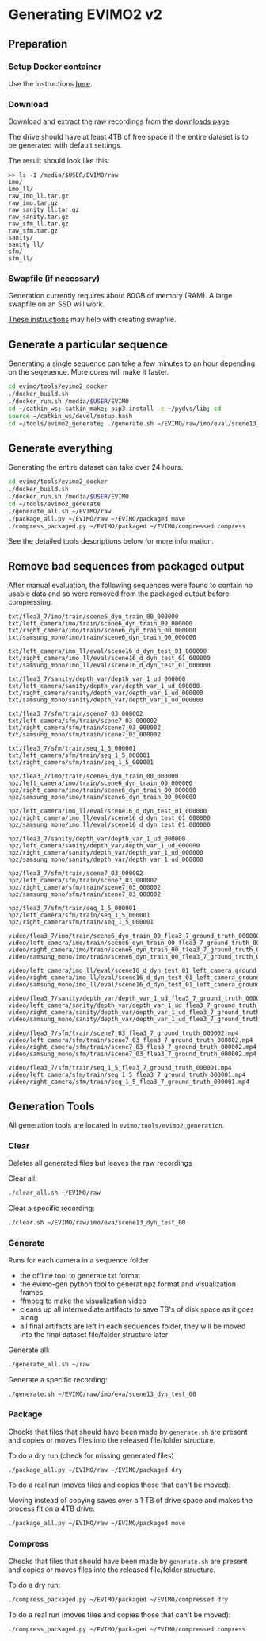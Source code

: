 # Generating EVIMO2 v2
## Preparation
### Setup Docker container
Use the instructions [here](docker-environment.md).

### Download
Download and extract the raw recordings from the [downloads page](https://better-flow.github.io/evimo/download_evimo_2.html)

The drive should have at least 4TB of free space if the entire dataset is to be generated with default settings.

The result should look like this:
```
>> ls -1 /media/$USER/EVIMO/raw
imo/
imo_ll/
raw_imo_ll.tar.gz
raw_imo.tar.gz
raw_sanity_ll.tar.gz
raw_sanity.tar.gz
raw_sfm_ll.tar.gz
raw_sfm.tar.gz
sanity/
sanity_ll/
sfm/
sfm_ll/
```

### Swapfile (if necessary)
Generation currently requires about 80GB of memory (RAM). A large swapfile on an SSD will work.

[These instructions](https://askubuntu.com/a/1075516) may help with creating swapfile.

## Generate a particular sequence
Generating a single sequence can take a few minutes to an hour depending on the seqeuence. More cores will make it faster.

```bash
cd evimo/tools/evimo2_docker
./docker_build.sh
./docker_run.sh /media/$USER/EVIMO
cd ~/catkin_ws; catkin_make; pip3 install -e ~/pydvs/lib; cd
source ~/catkin_ws/devel/setup.bash
cd ~/tools/evimo2_generate; ./generate.sh ~/EVIMO/raw/imo/eval/scene13_dyn_test_00
```

## Generate everything
Generating the entire dataset can take over 24 hours.

```bash
cd evimo/tools/evimo2_docker
./docker_build.sh
./docker_run.sh /media/$USER/EVIMO
cd ~/tools/evimo2_generate
./generate_all.sh ~/EVIMO/raw
./package_all.py ~/EVIMO/raw ~/EVIMO/packaged move
./compress_packaged.py ~/EVIMO/packaged ~/EVIMO/compressed compress
```

See the detailed tools descriptions below for more information.


## Remove bad sequences from packaged output

After manual evaluation, the following sequences were found to contain no usable data and so were removed from the packaged output before compressing.

```
txt/flea3_7/imo/train/scene6_dyn_train_00_000000
txt/left_camera/imo/train/scene6_dyn_train_00_000000
txt/right_camera/imo/train/scene6_dyn_train_00_000000
txt/samsung_mono/imo/train/scene6_dyn_train_00_000000

txt/left_camera/imo_ll/eval/scene16_d_dyn_test_01_000000
txt/right_camera/imo_ll/eval/scene16_d_dyn_test_01_000000
txt/samsung_mono/imo_ll/eval/scene16_d_dyn_test_01_000000

txt/flea3_7/sanity/depth_var/depth_var_1_ud_000000
txt/left_camera/sanity/depth_var/depth_var_1_ud_000000
txt/right_camera/sanity/depth_var/depth_var_1_ud_000000
txt/samsung_mono/sanity/depth_var/depth_var_1_ud_000000

txt/flea3_7/sfm/train/scene7_03_000002
txt/left_camera/sfm/train/scene7_03_000002
txt/right_camera/sfm/train/scene7_03_000002
txt/samsung_mono/sfm/train/scene7_03_000002

txt/flea3_7/sfm/train/seq_1_5_000001
txt/left_camera/sfm/train/seq_1_5_000001
txt/right_camera/sfm/train/seq_1_5_000001

npz/flea3_7/imo/train/scene6_dyn_train_00_000000
npz/left_camera/imo/train/scene6_dyn_train_00_000000
npz/right_camera/imo/train/scene6_dyn_train_00_000000
npz/samsung_mono/imo/train/scene6_dyn_train_00_000000

npz/left_camera/imo_ll/eval/scene16_d_dyn_test_01_000000
npz/right_camera/imo_ll/eval/scene16_d_dyn_test_01_000000
npz/samsung_mono/imo_ll/eval/scene16_d_dyn_test_01_000000

npz/flea3_7/sanity/depth_var/depth_var_1_ud_000000
npz/left_camera/sanity/depth_var/depth_var_1_ud_000000
npz/right_camera/sanity/depth_var/depth_var_1_ud_000000
npz/samsung_mono/sanity/depth_var/depth_var_1_ud_000000

npz/flea3_7/sfm/train/scene7_03_000002
npz/left_camera/sfm/train/scene7_03_000002
npz/right_camera/sfm/train/scene7_03_000002
npz/samsung_mono/sfm/train/scene7_03_000002

npz/flea3_7/sfm/train/seq_1_5_000001
npz/left_camera/sfm/train/seq_1_5_000001
npz/right_camera/sfm/train/seq_1_5_000001

video/flea3_7/imo/train/scene6_dyn_train_00_flea3_7_ground_truth_000000.mp4
video/left_camera/imo/train/scene6_dyn_train_00_flea3_7_ground_truth_000000.mp4
video/right_camera/imo/train/scene6_dyn_train_00_flea3_7_ground_truth_000000.mp4
video/samsung_mono/imo/train/scene6_dyn_train_00_flea3_7_ground_truth_000000.mp4

video/left_camera/imo_ll/eval/scene16_d_dyn_test_01_left_camera_ground_truth_000000.mp4
video/right_camera/imo_ll/eval/scene16_d_dyn_test_01_left_camera_ground_truth_000000.mp4
video/samsung_mono/imo_ll/eval/scene16_d_dyn_test_01_left_camera_ground_truth_000000.mp4

video/flea3_7/sanity/depth_var/depth_var_1_ud_flea3_7_ground_truth_000000.mp4
video/left_camera/sanity/depth_var/depth_var_1_ud_flea3_7_ground_truth_000000.mp4
video/right_camera/sanity/depth_var/depth_var_1_ud_flea3_7_ground_truth_000000.mp4
video/samsung_mono/sanity/depth_var/depth_var_1_ud_flea3_7_ground_truth_000000.mp4

video/flea3_7/sfm/train/scene7_03_flea3_7_ground_truth_000002.mp4
video/left_camera/sfm/train/scene7_03_flea3_7_ground_truth_000002.mp4
video/right_camera/sfm/train/scene7_03_flea3_7_ground_truth_000002.mp4
video/samsung_mono/sfm/train/scene7_03_flea3_7_ground_truth_000002.mp4

video/flea3_7/sfm/train/seq_1_5_flea3_7_ground_truth_000001.mp4
video/left_camera/sfm/train/seq_1_5_flea3_7_ground_truth_000001.mp4
video/right_camera/sfm/train/seq_1_5_flea3_7_ground_truth_000001.mp4
```

## Generation Tools
All generation tools are located in `evimo/tools/evimo2_generation`.

### Clear
Deletes all generated files but leaves the raw recordings

Clear all:
```bash
./clear_all.sh ~/EVIMO/raw
```

Clear a specific recording:
```bash
./clear.sh ~/EVIMO/raw/imo/eva/scene13_dyn_test_00
```

### Generate
Runs for each camera in a sequence folder
* the offline tool to generate txt format
* the evimo-gen python tool to generat npz format and visualization frames
* ffmpeg to make the visualization video
* cleans up all intermediate artifacts to save TB's of disk space as it goes along
* all final artifacts are left in each sequences folder, they will be moved into the final dataset file/folder structure later

Generate all:
```bash
./generate_all.sh ~/raw
```

Generate a specific recording:
```
./generate.sh ~/EVIMO/raw/imo/eva/scene13_dyn_test_00
```

### Package

Checks that files that should have been made by `generate.sh` are present and copies or moves files into the released file/folder structure.

To do a dry run (check for missing generated files)

```bash
./package_all.py ~/EVIMO/raw ~/EVIMO/packaged dry
```

To do a real run (moves files and copies those that can't be moved):

Moving instead of copying saves over a 1 TB of drive space and makes the process fit on a 4TB drive.

```bash
./package_all.py ~/EVIMO/raw ~/EVIMO/packaged move
```

### Compress
Checks that files that should have been made by `generate.sh` are present and copies or moves files into the released file/folder structure.

To do a dry run:

```bash
./compress_packaged.py ~/EVIMO/packaged ~/EVIMO/compressed dry
```

To do a real run (moves files and copies those that can't be moved):

```bash
./compress_packaged.py ~/EVIMO/packaged ~/EVIMO/compressed compress
```
